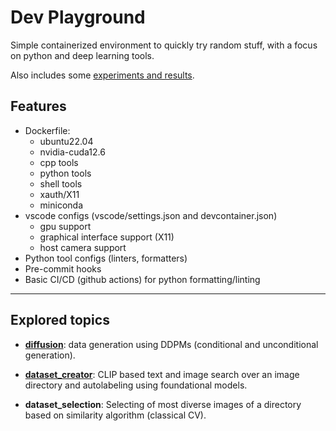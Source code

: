 # Dev Playground

Simple containerized environment to quickly try random stuff, with a focus on python and deep learning tools.

Also includes some [experiments and results](#explored-topics).

## Features

- Dockerfile:
  - ubuntu22.04
  - nvidia-cuda12.6
  - cpp tools
  - python tools
  - shell tools
  - xauth/X11
  - miniconda
- vscode configs (vscode/settings.json and devcontainer.json)
  - gpu support
  - graphical interface support (X11)
  - host camera support
- Python tool configs (linters, formatters)
- Pre-commit hooks
- Basic CI/CD (github actions) for python formatting/linting

---

## Explored topics

- **[diffusion](./diffusion/README.md)**: data generation using DDPMs (conditional and unconditional generation).

- **[dataset_creator](./dataset_creator/README.md)**: CLIP based text and image search over an image directory and autolabeling using foundational models.

- **dataset_selection**: Selecting of most diverse images of a directory based on similarity algorithm (classical CV).
